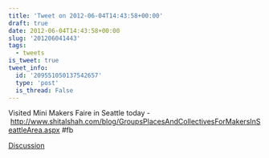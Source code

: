 ```yaml
---
title: 'Tweet on 2012-06-04T14:43:58+00:00'
draft: true
date: 2012-06-04T14:43:58+00:00
slug: '201206041443'
tags:
  - tweets
is_tweet: true
tweet_info:
  id: '209551050137542657'
  type: 'post'
  is_thread: False
---
```




Visited Mini Makers Faire in Seattle today - <http://www.shitalshah.com/blog/GroupsPlacesAndCollectivesForMakersInSeattleArea.aspx> #fb

[Discussion](https://x.com/sytelus/status/209551050137542657)
